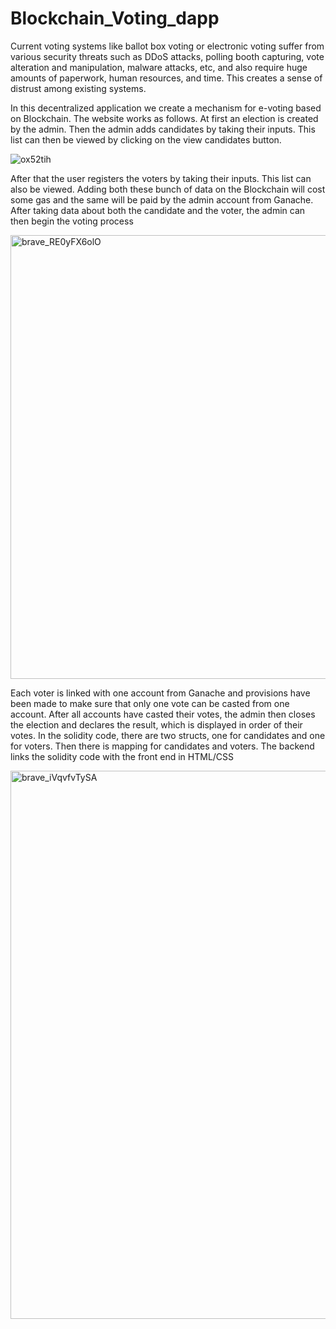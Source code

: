 # Blockchain_Voting_dapp

Current voting systems like ballot box voting or electronic voting suffer from 
various security threats such as DDoS attacks, polling booth capturing, 
vote alteration and manipulation, malware attacks, etc, and also require 
huge amounts of paperwork, human resources, and time. This creates a 
sense of distrust among existing systems.

In this decentralized application we create a mechanism for e-voting based 
on Blockchain. The website works as follows. At first an election is created 
by the admin. Then the admin adds candidates by taking their inputs. This
list can then be viewed by clicking on the view candidates button.

![ox52tih](https://user-images.githubusercontent.com/76171905/206509868-dfce7fe7-6f88-44d1-9309-3ca2484aabe2.png)


After that the user registers the voters by taking their inputs. This list can 
also be viewed.
Adding both these bunch of data on the Blockchain will cost some gas and 
the same will be paid by the admin account from Ganache.
After taking data about both the candidate and the voter, the admin can 
then begin the voting process

<img width="710" alt="brave_RE0yFX6olO" src="https://user-images.githubusercontent.com/76171905/206509680-1e81910e-2ac4-407a-a39d-0373cb4b121e.png">

Each voter is linked with one account from Ganache and provisions have 
been made to make sure that only one vote can be casted from one 
account.
After all accounts have casted their votes, the admin then closes the 
election and declares the result, which is displayed in order of their votes.
In the solidity code, there are two structs, one for candidates and one for 
voters.
Then there is mapping for candidates and voters. 
The backend links the solidity code with the front end in HTML/CSS 

<img width="877" alt="brave_iVqvfvTySA" src="https://user-images.githubusercontent.com/76171905/206510092-e9991d5c-867b-4456-b695-dba0aa702d1d.png">

